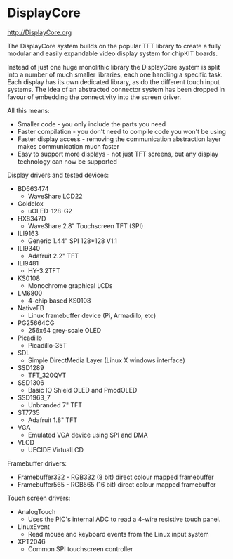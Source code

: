# DisplayCore

http://DisplayCore.org

The DisplayCore system builds on the popular TFT library to create
a fully modular and easily expandable video display system for chipKIT
boards.

Instead of just one huge monolithic library the DisplayCore system is split
into a number of much smaller libraries, each one handling a specific task.
Each display has its own dedicated library, as do the different touch input
systems.  The idea of an abstracted connector system has been dropped in favour
of embedding the connectivity into the screen driver.

All this means:

* Smaller code - you only include the parts you need
* Faster compilation - you don't need to compile code you won't be using
* Faster display access - removing the communication abstraction layer makes communication much faster
* Easy to support more displays - not just TFT screens, but any display technology can now be supported

Display drivers and tested devices:

  * BD663474
    * WaveShare LCD22
  * Goldelox
    * uOLED-128-G2
  * HX8347D
    * WaveShare 2.8" Touchscreen TFT (SPI)
  * ILI9163
    * Generic 1.44" SPI 128*128 V1.1
  * ILI9340
    * Adafruit 2.2" TFT
  * ILI9481
    * HY-3.2TFT
  * KS0108
    * Monochrome graphical LCDs
  * LM6800
    * 4-chip based KS0108
  * NativeFB
    * Linux framebuffer device (Pi, Armadillo, etc)
  * PG25664CG
    * 256x64 grey-scale OLED
  * Picadillo
    * Picadillo-35T
  * SDL
    * Simple DirectMedia Layer (Linux X windows interface)
  * SSD1289
    * TFT_320QVT
  * SSD1306
    * Basic IO Shield OLED and PmodOLED
  * SSD1963_7
    * Unbranded 7" TFT
  * ST7735
    * Adafruit 1.8" TFT
  * VGA
    * Emulated VGA device using SPI and DMA
  * VLCD
    * UECIDE VirtualLCD


Framebuffer drivers:

  * Framebuffer332 - RGB332 (8 bit) direct colour mapped framebuffer
  * Framebuffer565 - RGB565 (16 bit) direct colour mapped framebuffer

Touch screen drivers:

  * AnalogTouch 
    * Uses the PIC's internal ADC to read a 4-wire resistive
    touch panel.
  * LinuxEvent
    * Read mouse and keyboard events from the Linux input system
  * XPT2046
    * Common SPI touchscreen controller

  
